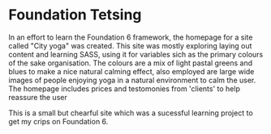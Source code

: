 # Foundation Tetsing

In an effort to learn the Foundation 6 framework, the homepage for a site called "City yoga" was created. 
This site was mostly exploring laying out content and learning SASS, using it for variables sich as the primary colours of the sake organisation.
The colours are a mix of light pastal greens and blues to make a nice natural calming effect, also employed are large wide images of people enjoying yoga in a natural environment to calm the user.
The homepage includes prices and testomonies from 'clients' to help reassure the user

This is a small but chearful site which was a sucessful learning project to get my crips on Foundation 6.

